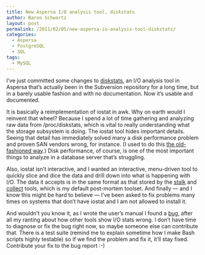 ```yaml
---
title: New Aspersa I/O analysis tool, diskstats
author: Baron Schwartz
layout: post
permalink: /2011/02/05/new-aspersa-io-analysis-tool-diskstats/
categories:
  - Aspersa
  - PostgreSQL
  - SQL
tags:
  - MySQL
---
```

I&#8217;ve just committed some changes to [diskstats][1], an I/O analysis tool in Aspersa that&#8217;s actually been in the Subversion repository for a long time, but in a barely usable fashion and with no documentation. Now it&#8217;s usable and documented.

It is basically a reimplementation of iostat in awk. Why on earth would I reinvent that wheel? Because I spend a lot of time gathering and analyzing raw data from /proc/diskstats, which is vital to really understanding what the storage subsystem is doing. The iostat tool hides important details. Seeing that detail has immediately solved many a disk performance problem and proven SAN vendors wrong, for instance. (I used to do this [the old-fashioned way][2].) Disk performance, of course, is one of the most important things to analyze in a database server that&#8217;s struggling.

Also, iostat isn&#8217;t interactive, and I wanted an interactive, menu-driven tool to quickly slice and dice the data and drill down into what is happening with I/O. The data it accepts is in the same format as that stored by the [stalk][3] and [collect][4] tools, which is my default post-mortem toolset. And finally &#8212; and I know this might be hard to believe &#8212; I&#8217;ve been asked to fix problems many times on systems that don&#8217;t have iostat and I am not allowed to install it.

And wouldn&#8217;t you know it, as I wrote the user&#8217;s manual I found a [bug][5], after all my ranting about how other tools show I/O stats wrong. I don&#8217;t have time to diagnose or fix the bug right now, so maybe someone else can contribute that. There is a test suite (remind me to explain sometime how I make Bash scripts highly testable) so if we find the problem and fix it, it&#8217;ll stay fixed. Contribute your fix to the bug report :-)

 [1]: http://aspersa.googlecode.com/svn/html/diskstats.html
 [2]: http://www.xaprb.com/blog/2010/05/14/how-to-read-linuxs-procdiskstats-easily/
 [3]: http://aspersa.googlecode.com/svn/html/stalk.html
 [4]: http://aspersa.googlecode.com/svn/html/collect.html
 [5]: http://code.google.com/p/aspersa/issues/detail?id=80